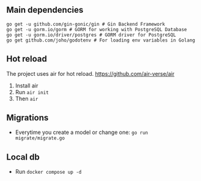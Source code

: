 ## Main dependencies

```
go get -u github.com/gin-gonic/gin # Gin Backend Framework
go get -u gorm.io/gorm # GORM for working with PostgreSQL Database
go get -u gorm.io/driver/postgres # GORM driver for PostgreSQL
go get github.com/joho/godotenv # For loading env variables in Golang
```

## Hot reload

The project uses air for hot reload.
https://github.com/air-verse/air

1. Install air
2. Run `air init`
3. Then `air`

## Migrations

- Everytime you create a model or change one: `go run migrate/migrate.go`

## Local db

- Run `docker compose up -d`